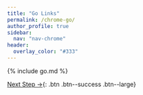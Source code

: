 ```yaml
---
title: "Go Links"
permalink: /chrome-go/
author_profile: true
sidebar:
  nav: "nav-chrome"
header:
  overlay_color: "#333"
---
```


{% include go.md %}

[Next Step &rarr;](/chrome-password){: .btn .btn--success .btn--large}

